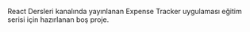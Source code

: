 React Dersleri kanalında yayınlanan Expense Tracker uygulaması eğitim serisi için hazırlanan boş proje.
